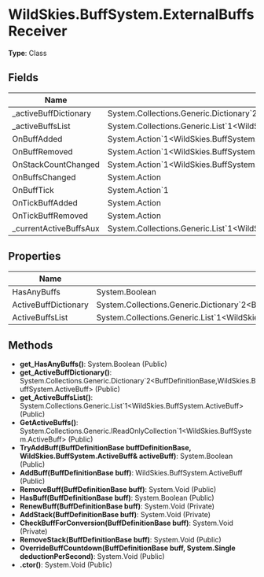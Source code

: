 ﻿# WildSkies.BuffSystem.ExternalBuffsReceiver

**Type**: Class

## Fields

| Name | Type | Access |
|------|------|--------|
| _activeBuffDictionary | System.Collections.Generic.Dictionary`2<BuffDefinitionBase,WildSkies.BuffSystem.ActiveBuff> | Private |
| _activeBuffsList | System.Collections.Generic.List`1<WildSkies.BuffSystem.ActiveBuff> | Public |
| OnBuffAdded | System.Action`1<WildSkies.BuffSystem.ActiveBuff> | Public |
| OnBuffRemoved | System.Action`1<WildSkies.BuffSystem.ActiveBuff> | Public |
| OnStackCountChanged | System.Action`1<WildSkies.BuffSystem.ActiveBuff> | Public |
| OnBuffsChanged | System.Action | Public |
| OnBuffTick | System.Action`1<BuffEffect> | Public |
| OnTickBuffAdded | System.Action | Public |
| OnTickBuffRemoved | System.Action | Public |
| _currentActiveBuffsAux | System.Collections.Generic.List`1<WildSkies.BuffSystem.ActiveBuff> | Private |

## Properties

| Name | Type | Access |
|------|------|--------|
| HasAnyBuffs | System.Boolean | Public |
| ActiveBuffDictionary | System.Collections.Generic.Dictionary`2<BuffDefinitionBase,WildSkies.BuffSystem.ActiveBuff> | Public |
| ActiveBuffsList | System.Collections.Generic.List`1<WildSkies.BuffSystem.ActiveBuff> | Public |

## Methods

- **get_HasAnyBuffs()**: System.Boolean (Public)
- **get_ActiveBuffDictionary()**: System.Collections.Generic.Dictionary`2<BuffDefinitionBase,WildSkies.BuffSystem.ActiveBuff> (Public)
- **get_ActiveBuffsList()**: System.Collections.Generic.List`1<WildSkies.BuffSystem.ActiveBuff> (Public)
- **GetActiveBuffs()**: System.Collections.Generic.IReadOnlyCollection`1<WildSkies.BuffSystem.ActiveBuff> (Public)
- **TryAddBuff(BuffDefinitionBase buffDefinitionBase, WildSkies.BuffSystem.ActiveBuff& activeBuff)**: System.Boolean (Public)
- **AddBuff(BuffDefinitionBase buff)**: WildSkies.BuffSystem.ActiveBuff (Public)
- **RemoveBuff(BuffDefinitionBase buff)**: System.Void (Public)
- **HasBuff(BuffDefinitionBase buff)**: System.Boolean (Public)
- **RenewBuff(BuffDefinitionBase buff)**: System.Void (Private)
- **AddStack(BuffDefinitionBase buff)**: System.Void (Private)
- **CheckBuffForConversion(BuffDefinitionBase buff)**: System.Void (Private)
- **RemoveStack(BuffDefinitionBase buff)**: System.Void (Public)
- **OverrideBuffCountdown(BuffDefinitionBase buff, System.Single deductionPerSecond)**: System.Void (Public)
- **.ctor()**: System.Void (Public)

